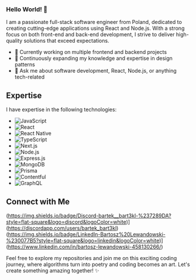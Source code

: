 ### Hello World! 👋
I am a passionate full-stack software engineer from Poland, dedicated to creating cutting-edge applications using React and Node.js. With a strong focus on both front-end and back-end development, I strive to deliver high-quality solutions that exceed expectations.

- 🔭 Currently working on multiple frontend and backend projects
- 🌱 Continuously expanding my knowledge and expertise in design patterns
- 💬 Ask me about software development, React, Node.js, or anything tech-related

## Expertise
I have expertise in the following technologies:

- ![JavaScript](https://img.shields.io/badge/-JavaScript-F7DF1E?style=flat-square&logo=javascript&logoColor=black)
- ![React](https://img.shields.io/badge/-React-61DAFB?style=flat-square&logo=react&logoColor=black)
- ![React Native](https://img.shields.io/badge/-React%20Native-61DAFB?style=flat-square&logo=react&logoColor=black)
- ![TypeScript](https://img.shields.io/badge/-TypeScript-3178C6?style=flat-square&logo=typescript&logoColor=white)
- ![Next.js](https://img.shields.io/badge/-Next.js-000000?style=flat-square&logo=nextdotjs&logoColor=white)
- ![Node.js](https://img.shields.io/badge/-Node.js-339933?style=flat-square&logo=node.js&logoColor=white)
- ![Express.js](https://img.shields.io/badge/-Express.js-000000?style=flat-square&logo=express&logoColor=white)
- ![MongoDB](https://img.shields.io/badge/-MongoDB-47A248?style=flat-square&logo=mongodb&logoColor=white)
- ![Prisma](https://img.shields.io/badge/-Prisma-1B222D?style=flat-square&logo=prisma&logoColor=white)
- ![Contentful](https://img.shields.io/badge/-Contentful-135365?style=flat-square&logo=contentful&logoColor=white)
- ![GraphQL](https://img.shields.io/badge/-GraphQL-E10098?style=flat-square&logo=graphql&logoColor=white)

## Connect with Me
(https://img.shields.io/badge/Discord-bartek__bart3kl-%237289DA?style=flat-square&logo=discord&logoColor=white)](https://discordapp.com/users/bartek_bart3kl)
(https://img.shields.io/badge/LinkedIn-Bartosz%20Lewandowski-%230077B5?style=flat-square&logo=linkedin&logoColor=white)](https://www.linkedin.com/in/bartosz-lewandowski-458130266/)

Feel free to explore my repositories and join me on this exciting coding journey, where algorithms turn into poetry and coding becomes an art. Let's create something amazing together! ✨
